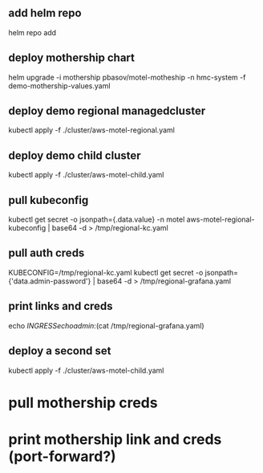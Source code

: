 ## add helm repo
helm repo add
## deploy mothership chart
helm upgrade -i mothership pbasov/motel-motheship -n hmc-system -f demo-mothership-values.yaml

## deploy demo regional managedcluster
kubectl apply -f ./cluster/aws-motel-regional.yaml

## deploy demo child cluster
kubectl apply -f ./cluster/aws-motel-child.yaml

## pull kubeconfig
kubectl get secret -o jsonpath={.data.value} -n motel aws-motel-regional-kubeconfig | base64 -d > /tmp/regional-kc.yaml

## pull auth creds
KUBECONFIG=/tmp/regional-kc.yaml kubectl get secret -o jsonpath={'data.admin-password'} | base64 -d > /tmp/regional-grafana.yaml

## print links and creds
echo $INGRESS
echo admin:$(cat /tmp/regional-grafana.yaml)

## deploy a second set
kubectl apply -f  ./cluster/aws-motel-child.yaml

# pull mothership creds

# print mothership link and creds (port-forward?)